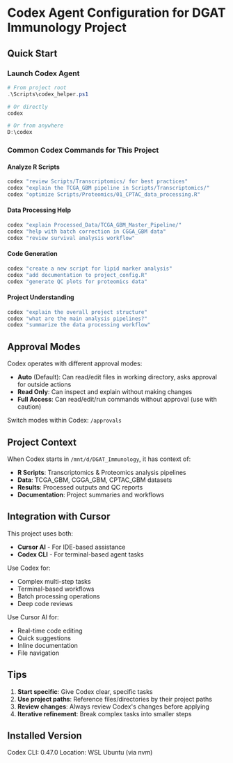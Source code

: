 # Codex Agent Configuration for DGAT Immunology Project

## Quick Start

### Launch Codex Agent
```powershell
# From project root
.\Scripts\codex_helper.ps1

# Or directly
codex

# Or from anywhere
D:\codex
```

### Common Codex Commands for This Project

#### Analyze R Scripts
```bash
codex "review Scripts/Transcriptomics/ for best practices"
codex "explain the TCGA_GBM pipeline in Scripts/Transcriptomics/"
codex "optimize Scripts/Proteomics/01_CPTAC_data_processing.R"
```

#### Data Processing Help
```bash
codex "explain Processed_Data/TCGA_GBM_Master_Pipeline/"
codex "help with batch correction in CGGA_GBM data"
codex "review survival analysis workflow"
```

#### Code Generation
```bash
codex "create a new script for lipid marker analysis"
codex "add documentation to project_config.R"
codex "generate QC plots for proteomics data"
```

#### Project Understanding
```bash
codex "explain the overall project structure"
codex "what are the main analysis pipelines?"
codex "summarize the data processing workflow"
```

## Approval Modes

Codex operates with different approval modes:

- **Auto** (Default): Can read/edit files in working directory, asks approval for outside actions
- **Read Only**: Can inspect and explain without making changes
- **Full Access**: Can read/edit/run commands without approval (use with caution)

Switch modes within Codex: `/approvals`

## Project Context

When Codex starts in `/mnt/d/DGAT_Immunology`, it has context of:

- **R Scripts**: Transcriptomics & Proteomics analysis pipelines
- **Data**: TCGA_GBM, CGGA_GBM, CPTAC_GBM datasets
- **Results**: Processed outputs and QC reports
- **Documentation**: Project summaries and workflows

## Integration with Cursor

This project uses both:
- **Cursor AI** - For IDE-based assistance
- **Codex CLI** - For terminal-based agent tasks

Use Codex for:
- Complex multi-step tasks
- Terminal-based workflows
- Batch processing operations
- Deep code reviews

Use Cursor AI for:
- Real-time code editing
- Quick suggestions
- Inline documentation
- File navigation

## Tips

1. **Start specific**: Give Codex clear, specific tasks
2. **Use project paths**: Reference files/directories by their project paths
3. **Review changes**: Always review Codex's changes before applying
4. **Iterative refinement**: Break complex tasks into smaller steps

## Installed Version

Codex CLI: 0.47.0
Location: WSL Ubuntu (via nvm)

